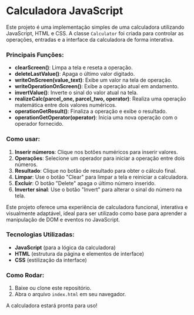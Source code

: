# Calculadora JavaScript

Este projeto é uma implementação simples de uma calculadora utilizando JavaScript, HTML e CSS. A classe `Calculator` foi criada para controlar as operações, entradas e a interface da calculadora de forma interativa.

### Principais Funções:

- **clearScreen()**: Limpa a tela e reseta a operação.
- **deleteLastValue()**: Apaga o último valor digitado.
- **writeOnScreen(value_text)**: Exibe um valor na tela de operação.
- **writeOperationOnScreen()**: Exibe a operação atual em andamento.
- **invertValue()**: Inverte o sinal do valor atual na tela.
- **realizeCalc(parcel_one, parcel_two, operator)**: Realiza uma operação matemática entre dois valores numéricos.
- **operationGetResult()**: Finaliza a operação e exibe o resultado.
- **operationGetOperator(operator)**: Inicia uma nova operação com o operador fornecido.

### Como usar:

1. **Inserir números**: Clique nos botões numéricos para inserir valores.
2. **Operações**: Selecione um operador para iniciar a operação entre dois números.
3. **Resultado**: Clique no botão de resultado para obter o cálculo final.
4. **Limpar**: Use o botão "Clear" para limpar a tela e reiniciar a calculadora.
5. **Excluir**: O botão "Delete" apaga o último número inserido.
6. **Inverter sinal**: Use o botão "Invert" para alterar o sinal do número na tela.

Este projeto oferece uma experiência de calculadora funcional, interativa e visualmente adaptável, ideal para ser utilizado como base para aprender a manipulação de DOM e eventos no JavaScript.

### Tecnologias Utilizadas:

- **JavaScript** (para a lógica da calculadora)
- **HTML** (estrutura da página e elementos de interface)
- **CSS** (estilização da interface)

### Como Rodar:

1. Baixe ou clone este repositório.
2. Abra o arquivo `index.html` em seu navegador.

A calculadora estará pronta para uso!
